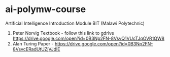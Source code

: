 # ai-polymw-course
Artificial Intelligence Introduction Module BIT (Malawi Polytechnic)

1) Peter Norvig Textbook - follow this link to gdrive https://drive.google.com/open?id=0B3Np2FN-8VsvQ1VUcTJqOVR1QW8
2) Alan Turing Paper - https://drive.google.com/open?id=0B3Np2FN-8VsvcERadUtUZjVJdlE

